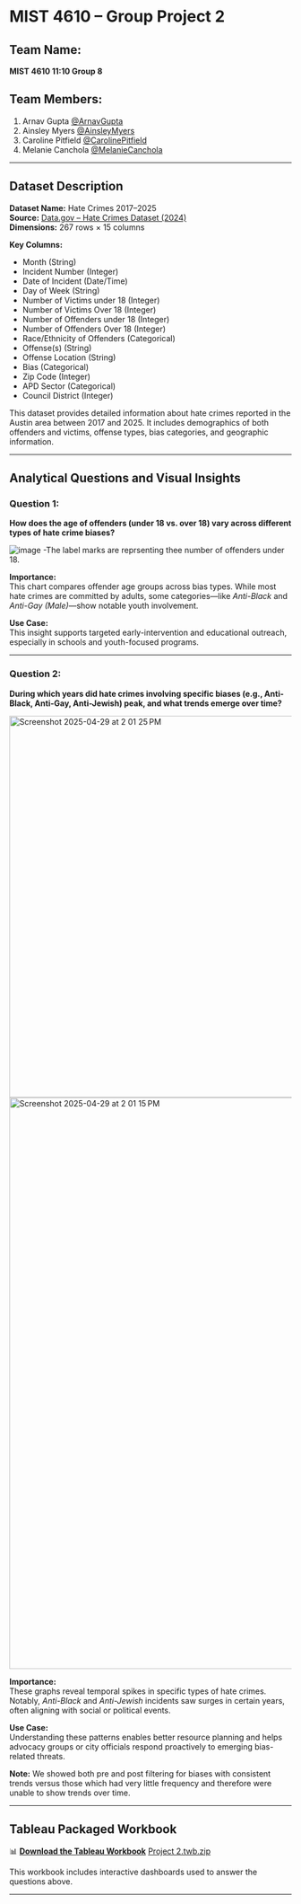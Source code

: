 # MIST 4610 – Group Project 2

## Team Name:
**MIST 4610 11:10 Group 8**

## Team Members:
1. Arnav Gupta [@ArnavGupta](https://www.github.com/akg93611)  
2. Ainsley Myers [@AinsleyMyers](https://www.github.com/anm00752)  
3. Caroline Pitfield [@CarolinePitfield](https://www.github.com/cgpitfield)  
4. Melanie Canchola [@MelanieCanchola](https://www.github.com/mcanchola1)

---

## Dataset Description

**Dataset Name:** Hate Crimes 2017–2025  
**Source:** [Data.gov – Hate Crimes Dataset (2024)](https://catalog.data.gov/dataset/hate-crimes-2024)  
**Dimensions:** 267 rows × 15 columns

**Key Columns:**
- Month (String)  
- Incident Number (Integer)  
- Date of Incident (Date/Time)  
- Day of Week (String)  
- Number of Victims under 18 (Integer)  
- Number of Victims Over 18 (Integer)  
- Number of Offenders under 18 (Integer)  
- Number of Offenders Over 18 (Integer)  
- Race/Ethnicity of Offenders (Categorical)  
- Offense(s) (String)  
- Offense Location (String)  
- Bias (Categorical)  
- Zip Code (Integer)  
- APD Sector (Categorical)  
- Council District (Integer)

This dataset provides detailed information about hate crimes reported in the Austin area between 2017 and 2025. It includes demographics of both offenders and victims, offense types, bias categories, and geographic information.

---

## Analytical Questions and Visual Insights

### **Question 1:**  
**How does the age of offenders (under 18 vs. over 18) vary across different types of hate crime biases?**

![image](https://github.com/user-attachments/assets/be6f7fde-692a-405b-9023-a3d1ecadf131)
-The label marks are reprsenting thee number of offenders under 18.

**Importance:**  
This chart compares offender age groups across bias types. While most hate crimes are committed by adults, some categories—like *Anti-Black* and *Anti-Gay (Male)*—show notable youth involvement.

**Use Case:**  
This insight supports targeted early-intervention and educational outreach, especially in schools and youth-focused programs.

---

### **Question 2:**  
**During which years did hate crimes involving specific biases (e.g., Anti-Black, Anti-Gay, Anti-Jewish) peak, and what trends emerge over time?**

<img width="680" alt="Screenshot 2025-04-29 at 2 01 25 PM" src="https://github.com/user-attachments/assets/d820d4a2-0f28-4430-909e-2da7b4ca3a26" />

<img width="1018" alt="Screenshot 2025-04-29 at 2 01 15 PM" src="https://github.com/user-attachments/assets/b7c1d0d6-5fb3-4463-a105-3d12a063aafb" />

**Importance:**  
These graphs reveal temporal spikes in specific types of hate crimes. Notably, *Anti-Black* and *Anti-Jewish* incidents saw surges in certain years, often aligning with social or political events.

**Use Case:**  
Understanding these patterns enables better resource planning and helps advocacy groups or city officials respond proactively to emerging bias-related threats.

**Note:**
We showed both pre and post filtering for biases with consistent trends versus those which had very little frequency and therefore were unable to show trends over time.

---

## Tableau Packaged Workbook

📊 [**Download the Tableau Workbook**](./Project2Tableau.twb)
[Project 2.twb.zip](https://github.com/user-attachments/files/19965398/Project.2.twb.zip)

This workbook includes interactive dashboards used to answer the questions above.

---
